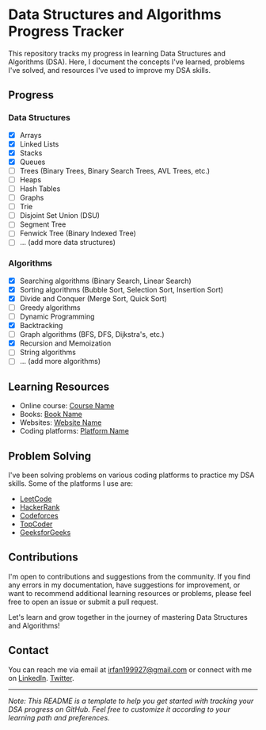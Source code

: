 # Data Structures and Algorithms Progress Tracker

This repository tracks my progress in learning Data Structures and Algorithms (DSA). Here, I document the concepts I've learned, problems I've solved, and resources I've used to improve my DSA skills.

## Progress

### Data Structures

- [x] Arrays
- [x] Linked Lists
- [x] Stacks
- [x] Queues
- [ ] Trees (Binary Trees, Binary Search Trees, AVL Trees, etc.)
- [ ] Heaps
- [ ] Hash Tables
- [ ] Graphs
- [ ] Trie
- [ ] Disjoint Set Union (DSU)
- [ ] Segment Tree
- [ ] Fenwick Tree (Binary Indexed Tree)
- [ ] ... (add more data structures)

### Algorithms

- [x] Searching algorithms (Binary Search, Linear Search)
- [x] Sorting algorithms (Bubble Sort, Selection Sort, Insertion Sort)
- [x] Divide and Conquer (Merge Sort, Quick Sort)
- [ ] Greedy algorithms
- [ ] Dynamic Programming
- [x] Backtracking
- [ ] Graph algorithms (BFS, DFS, Dijkstra's, etc.)
- [x] Recursion and Memoization
- [ ] String algorithms
- [ ] ... (add more algorithms)

## Learning Resources

- Online course: [Course Name](course_link)
- Books: [Book Name](book_link)
- Websites: [Website Name](website_link)
- Coding platforms: [Platform Name](platform_link)

## Problem Solving

I've been solving problems on various coding platforms to practice my DSA skills. Some of the platforms I use are:

- [LeetCode](https://leetcode.com/)
- [HackerRank](https://www.hackerrank.com/)
- [Codeforces](https://codeforces.com/)
- [TopCoder](https://www.topcoder.com/)
- [GeeksforGeeks](https://www.geeksforgeeks.org/)

## Contributions

I'm open to contributions and suggestions from the community. If you find any errors in my documentation, have suggestions for improvement, or want to recommend additional learning resources or problems, please feel free to open an issue or submit a pull request.

Let's learn and grow together in the journey of mastering Data Structures and Algorithms!

## Contact

You can reach me via email at [irfan199927@gmail.com](mailto:irfan199927@gmail.com) or connect with me on [LinkedIn](https://www.linkedin.com/in/irfan19927/). [Twitter](https://twitter.com/hussain99927).


---

*Note: This README is a template to help you get started with tracking your DSA progress on GitHub. Feel free to customize it according to your learning path and preferences.*
